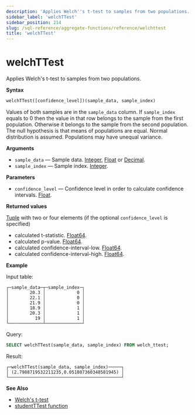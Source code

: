 ```yaml
---
description: 'Applies Welch''s t-test to samples from two populations.'
sidebar_label: 'welchTTest'
sidebar_position: 214
slug: /sql-reference/aggregate-functions/reference/welchttest
title: 'welchTTest'
---
```


# welchTTest

Applies Welch's t-test to samples from two populations.

**Syntax**

``` sql
welchTTest([confidence_level])(sample_data, sample_index)
```

Values of both samples are in the `sample_data` column. If `sample_index` equals to 0 then the value in that row belongs to the sample from the first population. Otherwise it belongs to the sample from the second population.
The null hypothesis is that means of populations are equal. Normal distribution is assumed. Populations may have unequal variance.

**Arguments**

- `sample_data` — Sample data. [Integer](../../../sql-reference/data-types/int-uint.md), [Float](../../../sql-reference/data-types/float.md) or [Decimal](../../../sql-reference/data-types/decimal.md).
- `sample_index` — Sample index. [Integer](../../../sql-reference/data-types/int-uint.md).

**Parameters**

- `confidence_level` — Confidence level in order to calculate confidence intervals. [Float](../../../sql-reference/data-types/float.md).

**Returned values**

[Tuple](../../../sql-reference/data-types/tuple.md) with two or four elements (if the optional `confidence_level` is specified)

- calculated t-statistic. [Float64](../../../sql-reference/data-types/float.md).
- calculated p-value. [Float64](../../../sql-reference/data-types/float.md).
- calculated confidence-interval-low. [Float64](../../../sql-reference/data-types/float.md).
- calculated confidence-interval-high. [Float64](../../../sql-reference/data-types/float.md).


**Example**

Input table:

``` text
┌─sample_data─┬─sample_index─┐
│        20.3 │            0 │
│        22.1 │            0 │
│        21.9 │            0 │
│        18.9 │            1 │
│        20.3 │            1 │
│          19 │            1 │
└─────────────┴──────────────┘
```

Query:

``` sql
SELECT welchTTest(sample_data, sample_index) FROM welch_ttest;
```

Result:

``` text
┌─welchTTest(sample_data, sample_index)─────┐
│ (2.7988719532211235,0.051807360348581945) │
└───────────────────────────────────────────┘
```

**See Also**

- [Welch's t-test](https://en.wikipedia.org/wiki/Welch%27s_t-test)
- [studentTTest function](/sql-reference/aggregate-functions/reference/studentttest)

